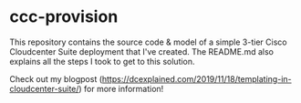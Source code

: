 # ccc-provision

This repository contains the source code & model of a simple 3-tier Cisco Cloudcenter Suite deployment that I've created. The README.md also explains all the steps I took to get to this solution.

Check out my blogpost (https://dcexplained.com/2019/11/18/templating-in-cloudcenter-suite/) for more information!
